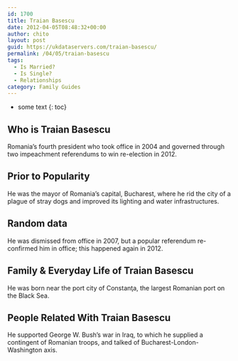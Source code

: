 ```yaml
---
id: 1700
title: Traian Basescu
date: 2012-04-05T08:48:32+00:00
author: chito
layout: post
guid: https://ukdataservers.com/traian-basescu/
permalink: /04/05/traian-basescu
tags:
  - Is Married?
  - Is Single?
  - Relationships
category: Family Guides
---
```


* some text
{: toc}
          
          
## Who is  Traian Basescu
                  
                  
                  
Romania&#8217;s fourth president who took office in 2004 and governed through two impeachment referendums to win re-election in 2012.
                  
                
                
                
## Prior to Popularity 
                  
                  
                  
He was the mayor of Romania&#8217;s capital, Bucharest, where he rid the city of a plague of stray dogs and improved its lighting and water infrastructures.
                  
                
                
                
## Random data 
                  
                  
                  
He was dismissed from office in 2007, but a popular referendum re-confirmed him in office; this happened again in 2012.
                  
                
                
                
## Family & Everyday Life of Traian Basescu
                  
                  
                  
He was born near the port city of Constanţa, the largest Romanian port on the Black Sea.
                  
                
                
                
## People Related With  Traian Basescu
                  
                  
                  
He supported George W. Bush&#8217;s war in Iraq, to which he supplied a contingent of Romanian troops, and talked of Bucharest-London-Washington axis.
                  
                
              
            
          
          
          
    
    
  
